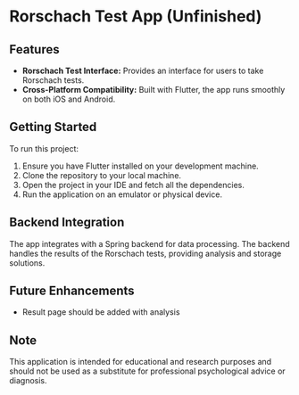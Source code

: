# Rorschach Test App (Unfinished)

## Features

- **Rorschach Test Interface:** Provides an interface for users to take Rorschach tests.
- **Cross-Platform Compatibility:** Built with Flutter, the app runs smoothly on both iOS and Android.

## Getting Started

To run this project:

1. Ensure you have Flutter installed on your development machine.
2. Clone the repository to your local machine.
3. Open the project in your IDE and fetch all the dependencies.
4. Run the application on an emulator or physical device.

## Backend Integration

The app integrates with a Spring backend for data processing. The backend handles the results of the Rorschach tests, providing analysis and storage solutions.

## Future Enhancements

- Result page should be added with analysis

## Note

This application is intended for educational and research purposes and should not be used as a substitute for professional psychological advice or diagnosis.

